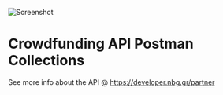 ![Screenshot](https://developer.nbg.gr/api.gateway/publicportal/sites/default/files/2018-11/black_logo.jpg) 

# Crowdfunding API Postman Collections

See more info about the API @ https://developer.nbg.gr/partner

